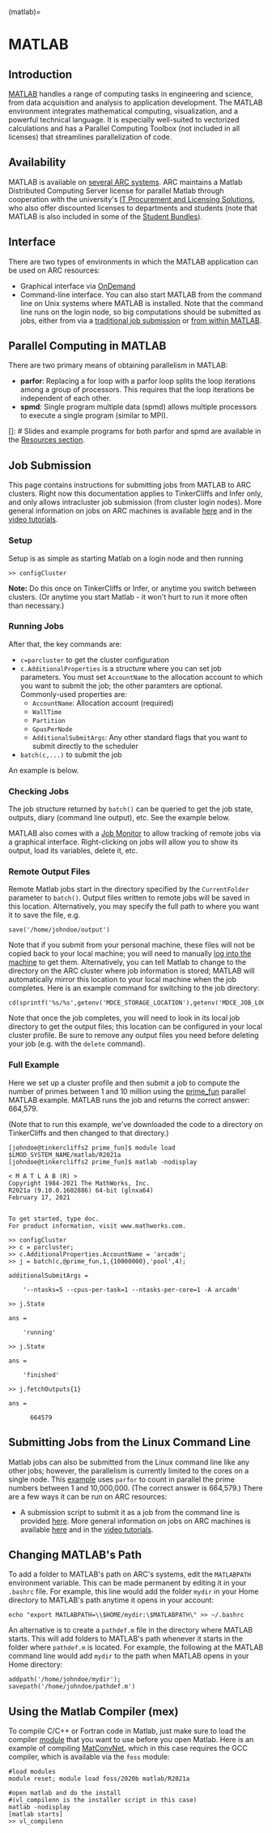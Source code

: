 (matlab)=

# MATLAB

## Introduction

[MATLAB](http://www.mathworks.com/) handles a range of computing tasks in engineering and science, from data acquisition and analysis to application development. The MATLAB environment integrates mathematical computing, visualization, and a powerful technical language. It is especially well-suited to vectorized calculations and has a Parallel Computing Toolbox (not included in all licenses) that streamlines parallelization of code. 

## Availability

MATLAB is available on [several ARC systems](/software). ARC maintains a Matlab Distributed Computing Server license for parallel Matlab through cooperation with the university's [IT Procurement and Licensing Solutions](https://itpals.vt.edu/), who also offer discounted licenses to departments and students (note that MATLAB is also included in some of the [Student Bundles](http://www2.ita.vt.edu/software/student/bundles/index.html)). 

## Interface

There are two types of environments in which the MATLAB application can be used on ARC resources:
- Graphical interface via [OnDemand](ood)
- Command-line interface. You can also start MATLAB from the command line on Unix systems where MATLAB is installed. Note that the command line runs on the login node, so big computations should be submitted as jobs, either from via a [traditional job submission](slurm) or [from within MATLAB](matlab_remotesub).


## Parallel Computing in MATLAB

There are two primary means of obtaining parallelism in MATLAB: 
- **parfor**: Replacing a for loop with a parfor loop splits the loop iterations among a group of processors. This requires that the loop iterations be independent of each other.
- **spmd**: Single program multiple data (spmd) allows multiple processors to execute a single program (similar to MPI).

[]: # Slides and example programs for both parfor and spmd are available in the [Resources section](#resources). 


##  Job Submission

This page contains instructions for submitting jobs from MATLAB to ARC clusters. Right now this documentation applies to TinkerCliffs and Infer only, and only allows intracluster job submission (from cluster login nodes). More general information on jobs on ARC machines is available [here](slurm) and in the [video tutorials](video).

### Setup
Setup is as simple as starting Matlab on a login node and then running
```
>> configCluster
```
**Note:** Do this once on TinkerCliffs or Infer, or anytime you switch between clusters. (Or anytime you start Matlab - it won't hurt to run it more often than necessary.)

### Running Jobs
After that, the key commands are:

- `c=parcluster` to get the cluster configuration
- `c.AdditionalProperties` is a structure where you can set job parameters. You must set `AccountName` to the allocation account to which you want to submit the job; the other paramters are optional. Commonly-used properties are:
    - `AccountName`: Allocation account (required)
    - `WallTime`
    - `Partition`
    - `GpusPerNode`
    - `AdditionalSubmitArgs`: Any other standard flags that you want to submit directly to the scheduler
- `batch(c,...)` to submit the job

An example is below.

### Checking Jobs

The job structure returned by `batch()` can be queried to get the job state, outputs, diary (command line output), etc. See the example below.

MATLAB also comes with a [Job Monitor](https://www.mathworks.com/help/parallel-computing/job-monitor.html) to allow tracking of remote jobs via a graphical interface. Right-clicking on jobs will allow you to show its output, load its variables, delete it, etc.

### Remote Output Files

Remote Matlab jobs start in the directory specified by the `CurrentFolder` parameter to `batch()`. Output files written to remote jobs will be saved in this location. Alternatively, you may specify the full path to where you want it to save the file, e.g.
```
save('/home/johndoe/output')
```
Note that if you submit from your personal machine, these files will not be copied back to your local machine; you will need to manually [log into the machine](video) to get them. Alternatively, you can tell Matlab to change to the directory on the ARC cluster where job information is stored; MATLAB will automatically mirror this location to your local machine when the job completes. Here is an example command for switching to the job directory: 
```
cd(sprintf('%s/%s',getenv('MDCE_STORAGE_LOCATION'),getenv('MDCE_JOB_LOCATION')));
```

Note that once the job completes, you will need to look in its local job directory to get the output files; this location can be configured in your local cluster profile. Be sure to remove any output files you need before deleting your job (e.g. with the `delete` command).

### Full Example
Here we set up a cluster profile and then submit a job to compute the number of primes between 1 and 10 million using the [prime_fun](https://github.com/AdvancedResearchComputing/examples/blob/master/matlab/prime_fun.m "`prime_fun`") parallel MATLAB example. MATLAB runs the job and returns the correct answer: 664,579.

(Note that to run this example, we've downloaded the code to a directory on TinkerCliffs and then changed to that directory.)

```
[johndoe@tinkercliffs2 prime_fun]$ module load $LMOD_SYSTEM_NAME/matlab/R2021a
[johndoe@tinkercliffs2 prime_fun]$ matlab -nodisplay

< M A T L A B (R) >
Copyright 1984-2021 The MathWorks, Inc.
R2021a (9.10.0.1602886) 64-bit (glnxa64)
February 17, 2021


To get started, type doc.
For product information, visit www.mathworks.com.

>> configCluster
>> c = parcluster;
>> c.AdditionalProperties.AccountName = 'arcadm';
>> j = batch(c,@prime_fun,1,{10000000},'pool',4); 

additionalSubmitArgs =

    '--ntasks=5 --cpus-per-task=1 --ntasks-per-core=1 -A arcadm'

>> j.State

ans =

    'running'

>> j.State

ans =

    'finished'

>> j.fetchOutputs{1}

ans =

      664579
```

## Submitting Jobs from the Linux Command Line

Matlab jobs can also be submitted from the Linux command line like any other jobs; however, the parallelism is currently limited to the cores on a single node. This [example](https://github.com/AdvancedResearchComputing/examples/blob/master/matlab/prime_fun.m) uses `parfor` to count in parallel the prime numbers between 1 and 10,000,000. (The correct answer is 664,579.) There are a few ways it can be run on ARC resources:
- A submission script to submit it as a job from the command line is provided [here](https://github.com/AdvancedResearchComputing/examples/tree/master/matlab "here"). More general information on jobs on ARC machines is available [here](slurm) and in the [video tutorials](video).

## Changing MATLAB\'s Path

To add a folder to MATLAB's path on ARC's systems, edit the `MATLABPATH` environment variable. This can be made permanent by editing it in your `.bashrc` file. For example, this line would add the folder `mydir` in your Home directory to MATLAB\'s path anytime it opens in your account: 
```
echo "export MATLABPATH=\\$HOME/mydir:\$MATLABPATH\" >> ~/.bashrc
```

An alternative is to create a `pathdef.m` file in the directory where MATLAB starts. This will add folders to MATLAB\'s path whenever it starts in the folder where `pathdef.m` is located. For example, the following at the MATLAB command line would add `mydir` to the path when MATLAB opens in your Home directory: 
```
addpath('/home/johndoe/mydir');
savepath('/home/johndoe/pathdef.m')
```

## Using the Matlab Compiler (mex)

To compile C/C++ or Fortran code in Matlab, just make sure to load the compiler [module](modules) that you want to use before you open Matlab. Here is an example of compiling [MatConvNet](http://www.vlfeat.org/matconvnet/), which in this case requires the GCC compiler, which is available via the `foss` module: 
```
#load modules
module reset; module load foss/2020b matlab/R2021a

#open matlab and do the install 
#(vl_compilenn is the installer script in this case)
matlab -nodisplay
[matlab starts]
>> vl_compilenn
```

